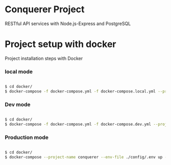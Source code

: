 # Conquerer Project
RESTful API services with Node.js-Express and PostgreSQL

# Project setup with docker
Project installation steps with Docker

### local mode

```bash

$ cd docker/
$ docker-compose -f docker-compose.yml -f docker-compose.local.yml --project-name conquerer --env-file ./config/.env up --build -d

```
### Dev mode

```bash

$ cd docker/
$ docker-compose -f docker-compose.yml -f docker-compose.dev.yml --project-name conquerer --env-file ./config/.env up --build -d

```

### Production mode

```bash

$ cd docker/
$ docker-compose --project-name conquerer --env-file ./config/.env up --build -d

```